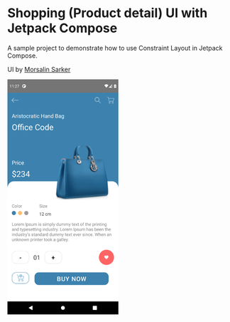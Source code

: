 # Shopping (Product detail) UI with Jetpack Compose
A sample project to demonstrate how to use Constraint Layout in Jetpack Compose.

UI by [Morsalin Sarker](https://www.uplabs.com/posts/online-shopping-app-ui-974e28f2-dbc8-4d6b-90fd-cf0f0727f350) 

<img src="/images/shop.png" width="250">
